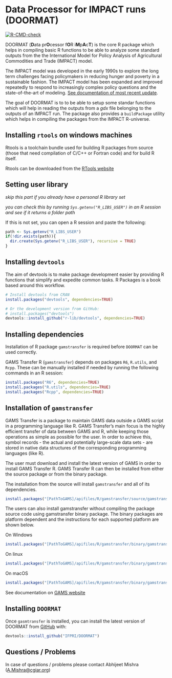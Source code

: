 
<!-- README.md is generated from README.Rmd. Please edit that file -->

# Data Processor for IMPACT runs (DOORMAT)

<!-- badges: start -->

[![R-CMD-check](https://github.com/IFPRI/DOORMAT/actions/workflows/R-CMD-check.yaml/badge.svg)](https://github.com/IFPRI/DOORMAT/actions/workflows/R-CMD-check.yaml)
<!-- badges: end -->

DOORMAT (**D**ata pr**O**cessor f**O**R i**M**p**A**c**T**) is the core
R package which helps in compiling basic R functions to be able to
analyze some standard outputs from the the International Model for
Policy Analysis of Agricultural Commodities and Trade (IMPACT) model.

The IMPACT model was developed in the early 1990s to explore the long
term challenges facing policymakers in reducing hunger and poverty in a
sustainable fashion. The IMPACT model has been expanded and improved
repeatedly to respond to increasingly complex policy questions and the
state-of-the-art of modeling. [See documentation of most recent
update](http://www.ifpri.org/publication/international-model-policy-analysis-agricultural-commodities-and-trade-impact-model-0).

The goal of DOORMAT is to to be able to setup some standar functions
which will help in reading the outputs from a *gdx* file belonging to
the outputs of an IMPACT run. The package also provides a `buildPackage`
utility which helps in compiling the packages from the IMPACT
R-universe.

## Installing `rtools` on windows machines

Rtools is a toolchain bundle used for building R packages from source
(those that need compilation of C/C++ or Fortran code) and for build R
itself.

Rtools can be downloaded from the [RTools
website](https://cran.r-project.org/bin/windows/Rtools/)

## Setting user library

*skip this part if you already have a personal R library set*

*you can check this by running `Sys.getenv("R_LIBS_USER")` in an R
session and see if it returns a folder path*

If this is not set, you can open a R session and paste the following:

``` r
path <- Sys.getenv("R_LIBS_USER")
if(!dir.exists(path)){
  dir.create(Sys.getenv("R_LIBS_USER"), recursive = TRUE)
}
```

## Installing `devtools`

The aim of devtools is to make package development easier by providing R
functions that simplify and expedite common tasks. R Packages is a book
based around this workflow.

``` r
# Install devtools from CRAN
install.packages("devtools", dependencies=TRUE)

# Or the development version from GitHub:
# install.packages("devtools")
devtools::install_github("r-lib/devtools", dependencies=TRUE)
```

## Installing dependencies

Installation of R package `gamstransfer` is required before `DOORMAT`
can be used correctly.

GAMS Transfer R (`gamstransfer`) depends on packages `R6`, `R.utils`,
and `Rcpp`. These can be manually installed if needed by running the
following commands in an R session:

``` r
install.packages("R6", dependencies=TRUE)
install.packages("R.utils", dependencies=TRUE)
install.packages("Rcpp", dependencies=TRUE)
```

## Installation of `gamstransfer`

GAMS Transfer is a package to maintain GAMS data outside a GAMS script
in a programming language like R. GAMS Transfer’s main focus is the
highly efficient transfer of data between GAMS and R, while keeping
those operations as simple as possible for the user. In order to achieve
this, symbol records - the actual and potentially large-scale data
sets - are stored in native data structures of the corresponding
programming languages (like R).

The user must download and install the latest version of GAMS in order
to install GAMS Transfer R. GAMS Transfer R can then be installed from
either the source package or from the binary package.

The installation from the source will install `gamstransfer` and all of
its dependencies.

``` r
install.packages("[PathToGAMS]/apifiles/R/gamstransfer/source/gamstransfer_r.tar.gz", dependencies=TRUE)
```

The users can also install gamstransfer without compiling the package
source code using gamstransfer binary package. The binary packages are
platform dependent and the instructions for each supported platform are
shown below.

On Windows

``` r
install.packages("[PathToGAMS]/apifiles/R/gamstransfer/binary/gamstransfer.zip", type="binary")
```

On linux

``` r
install.packages("[PathToGAMS]/apifiles/R/gamstransfer/binary/gamstransfer.tar.gz")
```

On macOS

``` r
install.packages("[PathToGAMS]/apifiles/R/gamstransfer/binary/gamstransfer.tgz", type="binary")
```

See documentation on [GAMS
website](https://www.gams.com/latest/docs/API_R_GAMSTRANSFER.html)

## Installing `DOORMAT`

Once `gasmtransfer` is installed, you can install the latest version of
DOORMAT from [GitHub](https://github.com/) with:

``` r
devtools::install_github("IFPRI/DOORMAT")
```

## Questions / Problems

In case of questions / problems please contact Abhijeet Mishra
(<A.Mishra@cgiar.org>)
